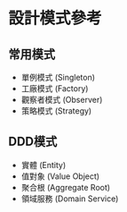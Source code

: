 # 設計模式參考

## 常用模式
- 單例模式 (Singleton)
- 工廠模式 (Factory)
- 觀察者模式 (Observer)
- 策略模式 (Strategy)

## DDD模式
- 實體 (Entity)
- 值對象 (Value Object)
- 聚合根 (Aggregate Root)
- 領域服務 (Domain Service)
